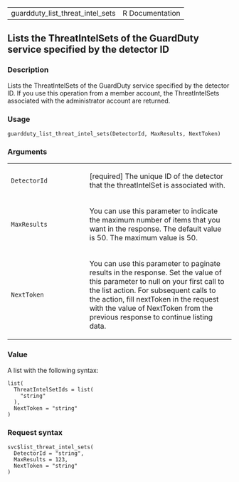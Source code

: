 <table style="width: 100%;">
<tbody>
<tr class="odd">
<td>guardduty_list_threat_intel_sets</td>
<td style="text-align: right;">R Documentation</td>
</tr>
</tbody>
</table>

## Lists the ThreatIntelSets of the GuardDuty service specified by the detector ID

### Description

Lists the ThreatIntelSets of the GuardDuty service specified by the
detector ID. If you use this operation from a member account, the
ThreatIntelSets associated with the administrator account are returned.

### Usage

    guardduty_list_threat_intel_sets(DetectorId, MaxResults, NextToken)

### Arguments

<table>
<colgroup>
<col style="width: 35%" />
<col style="width: 65%" />
</colgroup>
<tbody>
<tr class="odd">
<td><code
id="guardduty_list_threat_intel_sets_:_DetectorId">DetectorId</code></td>
<td><p>[required] The unique ID of the detector that the threatIntelSet
is associated with.</p></td>
</tr>
<tr class="even">
<td><code
id="guardduty_list_threat_intel_sets_:_MaxResults">MaxResults</code></td>
<td><p>You can use this parameter to indicate the maximum number of
items that you want in the response. The default value is 50. The
maximum value is 50.</p></td>
</tr>
<tr class="odd">
<td><code
id="guardduty_list_threat_intel_sets_:_NextToken">NextToken</code></td>
<td><p>You can use this parameter to paginate results in the response.
Set the value of this parameter to null on your first call to the list
action. For subsequent calls to the action, fill nextToken in the
request with the value of NextToken from the previous response to
continue listing data.</p></td>
</tr>
</tbody>
</table>

### Value

A list with the following syntax:

    list(
      ThreatIntelSetIds = list(
        "string"
      ),
      NextToken = "string"
    )

### Request syntax

    svc$list_threat_intel_sets(
      DetectorId = "string",
      MaxResults = 123,
      NextToken = "string"
    )
